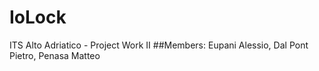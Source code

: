 # IoLock
ITS Alto Adriatico - Project Work II
##Members:
Eupani Alessio, Dal Pont Pietro, Penasa Matteo
